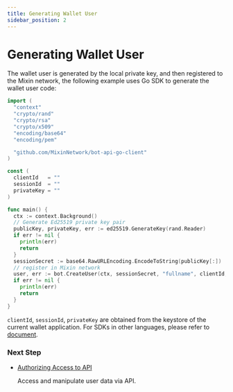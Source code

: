 ```yaml
---
title: Generating Wallet User
sidebar_position: 2
---
```


# Generating Wallet User

The wallet user is generated by the local private key, and then registered to the Mixin network, the following example uses Go SDK to generate the wallet user code:

```go
import (
  "context"
  "crypto/rand"
  "crypto/rsa"
  "crypto/x509"
  "encoding/base64"
  "encoding/pem"

  "github.com/MixinNetwork/bot-api-go-client"
)

const (
  clientId   = ""
  sessionId  = ""
  privateKey = ""
)

func main() {
  ctx := context.Background()
  // Generate Ed25519 private key pair
  publicKey, privateKey, err := ed25519.GenerateKey(rand.Reader)
  if err != nil {
    println(err)
    return
  }
  sessionSecret := base64.RawURLEncoding.EncodeToString(publicKey[:])
  // register in Mixin network
  user, err := bot.CreateUser(ctx, sessionSecret, "fullname", clientId, sessionId, privateKey)
  if err != nil {
    println(err)
    return
  }
}
```

`clientId`, `sessionId`, `privateKey` are obtained from the keystore of the current wallet application. For SDKs in other languages, please refer to [document](../sdk/overview).

### Next Step

- [Authorizing Access to API](./authentication-token)

  Access and manipulate user data via API.
